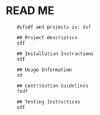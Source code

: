 # READ ME
        dsfsdf and projects is: dsf 

        ## Project description
        sdf

        ## Installation Instructions
        sdf

        ## Usage Information
        sd

        ## Contribution Guidelines
        fsdf

        ## Testing Instructions
        sdf